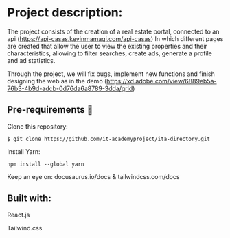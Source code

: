 # Project description:

The project consists of the creation of a real estate portal, connected to an api (https://api-casas.kevinmamaqi.com/api-casas)
In which different pages are created that allow the user to view the existing properties and their characteristics, allowing to filter searches, create ads, generate a profile and ad statistics.

Through the project, we will fix bugs, implement new functions and finish designing the web as in the demo (https://xd.adobe.com/view/6889eb5a-76b3-4b9d-adcb-0d76da6a8789-3dda/grid)

## Pre-requirements 🔧

Clone this repository:

```
$ git clone https://github.com/it-academyproject/ita-directory.git
```

Install Yarn:

```
npm install --global yarn
```

Keep an eye on: docusaurus.io/docs & tailwindcss.com/docs

## Built with:

React.js

Tailwind.css

